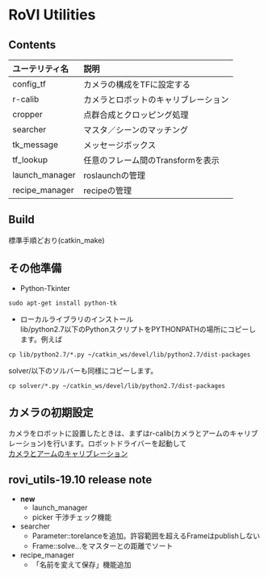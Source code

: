 # RoVI Utilities

## Contents

|ユーテリティ名|説明|
|:----|:----|
|config_tf|カメラの構成をTFに設定する|
|r-calib|カメラとロボットのキャリブレーション|
|cropper|点群合成とクロッピング処理|
|searcher|マスタ／シーンのマッチング|
|tk_message|メッセージボックス|
|tf_lookup|任意のフレーム間のTransformを表示|
|launch_manager|roslaunchの管理|
|recipe_manager|recipeの管理|

## Build  
標準手順どおり(catkin_make)

## その他準備  
- Python-Tkinter
~~~
sudo apt-get install python-tk
~~~
- ローカルライブラリのインストール  
lib/python2.7以下のPythonスクリプトをPYTHONPATHの場所にコピーします。例えば
~~~
cp lib/python2.7/*.py ~/catkin_ws/devel/lib/python2.7/dist-packages
~~~
solver/以下のソルバーも同様にコピーします。
~~~
cp solver/*.py ~/catkin_ws/devel/lib/python2.7/dist-packages
~~~

## カメラの初期設定  
カメラをロボットに設置したときは、まずはr-calib(カメラとアームのキャリブレーション)を行います。ロボットドライバーを起動して  
[カメラとアームのキャリブレーション](r-calib/)

## rovi_utils-19.10 release note
- **new**
    - launch_manager
    - picker 干渉チェック機能
- searcher
    - Parameter::torelanceを追加。許容範囲を超えるFrameはpublishしない
    - Frame::solve...をマスターとの距離でソート
- recipe_manager
    - 「名前を変えて保存」機能追加
